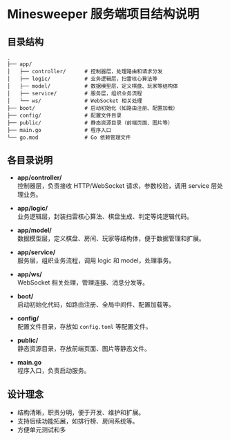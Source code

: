 # Minesweeper 服务端项目结构说明

## 目录结构

```
.
├── app/
│   ├── controller/      # 控制器层，处理路由和请求分发
│   ├── logic/           # 业务逻辑层，扫雷核心算法等
│   ├── model/           # 数据模型层，定义棋盘、玩家等结构体
│   ├── service/         # 服务层，组织业务流程
│   └── ws/              # WebSocket 相关处理
├── boot/                # 启动初始化（如路由注册、配置加载）
├── config/              # 配置文件目录
├── public/              # 静态资源目录（前端页面、图片等）
├── main.go              # 程序入口
└── go.mod               # Go 依赖管理文件
```

## 各目录说明

- **app/controller/**  
  控制器层，负责接收 HTTP/WebSocket 请求，参数校验，调用 service 层处理业务。

- **app/logic/**  
  业务逻辑层，封装扫雷核心算法、棋盘生成、判定等纯逻辑代码。

- **app/model/**  
  数据模型层，定义棋盘、房间、玩家等结构体，便于数据管理和扩展。

- **app/service/**  
  服务层，组织业务流程，调用 logic 和 model，处理事务。

- **app/ws/**  
  WebSocket 相关处理，管理连接、消息分发等。

- **boot/**  
  启动初始化代码，如路由注册、全局中间件、配置加载等。

- **config/**  
  配置文件目录，存放如 `config.toml` 等配置文件。

- **public/**  
  静态资源目录，存放前端页面、图片等静态文件。

- **main.go**  
  程序入口，负责启动服务。

## 设计理念

- 结构清晰，职责分明，便于开发、维护和扩展。
- 支持后续功能拓展，如排行榜、房间系统等。
- 方便单元测试和多